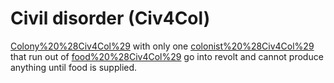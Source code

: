 # Civil disorder (Civ4Col)

[Colony%20%28Civ4Col%29](Settlements) with only one [colonist%20%28Civ4Col%29](colonist) that run out of [food%20%28Civ4Col%29](food) go into revolt and cannot produce anything until food is supplied.